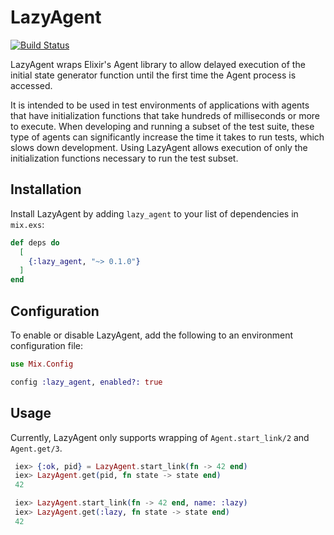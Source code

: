 # LazyAgent

[![Build Status](https://travis-ci.org/mgartner/lazy_agent.svg?branch=master)](https://travis-ci.org/mgartner/lazy_agent)

LazyAgent wraps Elixir's Agent library to allow delayed execution of the
initial state generator function until the first time the Agent process is
accessed.

It is intended to be used in test environments of applications with agents that
have initialization functions that take hundreds of milliseconds or more to
execute. When developing and running a subset of the test suite, these type of
agents can significantly increase the time it takes to run tests, which slows
down development. Using LazyAgent allows execution of only the initialization
functions necessary to run the test subset.

## Installation

Install LazyAgent by adding `lazy_agent` to your list of dependencies in
`mix.exs`:

```elixir
def deps do
  [
    {:lazy_agent, "~> 0.1.0"}
  ]
end
```

## Configuration

To enable or disable LazyAgent, add the following to an environment
configuration file:

```elixir
use Mix.Config

config :lazy_agent, enabled?: true
```

## Usage

Currently, LazyAgent only supports wrapping of `Agent.start_link/2` and
`Agent.get/3`.

```elixir
 iex> {:ok, pid} = LazyAgent.start_link(fn -> 42 end)
 iex> LazyAgent.get(pid, fn state -> state end)
 42

 iex> LazyAgent.start_link(fn -> 42 end, name: :lazy)
 iex> LazyAgent.get(:lazy, fn state -> state end)
 42
 ```

